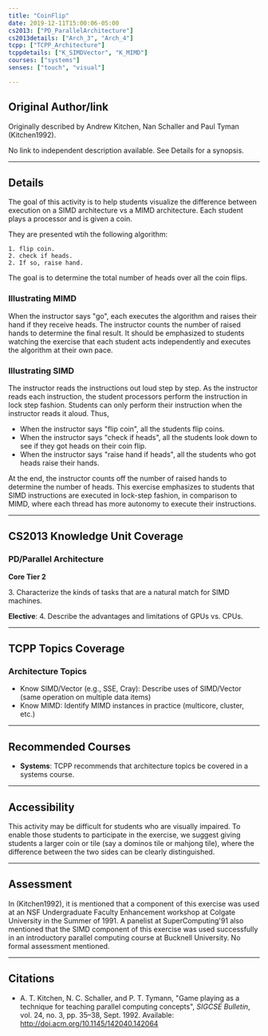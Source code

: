 ```yaml
---
title: "CoinFlip"
date: 2019-12-11T15:00:06-05:00
cs2013: ["PD_ParallelArchitecture"]
cs2013details: ["Arch_3", "Arch_4"]
tcpp: ["TCPP_Architecture"]
tcppdetails: ["K_SIMDVector", "K_MIMD"]
courses: ["systems"]
senses: ["touch", "visual"]

---
```


## Original Author/link

Originally described by Andrew Kitchen, Nan Schaller and Paul Tyman (Kitchen1992).

No link to independent description available. See Details for a synopsis.

---

## Details
The goal of this activity is to help students visualize the difference between execution on a SIMD architecture vs a MIMD architecture. Each student plays a processor and is given a coin. 

They are presented wtih the following algorithm:

```text
1. flip coin.
2. check if heads.
2. If so, raise hand.
```

The goal is to determine the total number of heads over all the coin flips.

### Illustrating MIMD

When the instructor says "go", each executes the algorithm and raises their hand if they receive heads. The instructor counts the number of raised hands to determine the final result.  It should be emphasized to students watching the exercise that each student acts independently and executes the algorithm at their own pace. 


### Illustrating SIMD

The instructor reads the instructions out loud step by step. As the instructor reads each instruction, the student processors perform the instruction in lock step fashion. Students can only perform their instruction when the instructor reads it aloud. Thus,

* When the instructor says "flip coin", all the students flip coins.
* When the instructor says "check if heads", all the students look down to see if they got heads on their coin flip.
* When the instructor says "raise hand if heads", all the students who got heads raise their hands.

At the end, the instructor counts off the number of raised hands to determine the number of heads. This exercise emphasizes to students that SIMD instructions are executed in lock-step fashion, in comparison 
to MIMD, where each thread has more autonomy to execute their instructions.


---

## CS2013 Knowledge Unit Coverage

### PD/Parallel Architecture

**Core Tier 2**

3\. Characterize the kinds of tasks that are a natural match for SIMD machines.

**Elective**:
4\. Describe the advantages and limitations of GPUs vs. CPUs.

---

## TCPP Topics Coverage

### Architecture Topics

* Know SIMD/Vector (e.g., SSE, Cray): Describe uses of SIMD/Vector (same operation on multiple data items) 
* Know MIMD: Identify MIMD instances in practice (multicore, cluster, etc.)

---

## Recommended Courses

* **Systems**: TCPP recommends that architecture topics be covered in a systems course.

---

## Accessibility

This activity may be difficult for students who are visually impaired. To enable those students to participate in the exercise, we suggest giving students a larger coin or tile (say a dominos tile or mahjong tile), where the difference between the two sides can be clearly distinguished. 

---


## Assessment 

In  (Kitchen1992), it is mentioned that a component of this exercise was used at an NSF Undergraduate Faculty Enhancement workshop at Colgate University in the Summer of 1991. A panelist at SuperComputing'91 also mentioned that the SIMD component of this exercise was used successfully in an introductory parallel computing course at Bucknell University. No formal assessment mentioned.

---

## Citations

* A. T. Kitchen, N. C. Schaller, and P. T. Tymann, "Game playing as a technique for teaching parallel computing concepts", _SIGCSE Bulletin_, vol. 24, no. 3, pp. 35–38, Sept. 1992.
  Available: http://doi.acm.org/10.1145/142040.142064